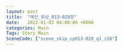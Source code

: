 ```yaml
---
layout: post
title:  "메인_회상_013~028장"
date:   2022-01-03 04:00:00 +0000
categories: Main
Tags: Story Main
SceneCode: ["scene_skip_cp013-028_q1_s10"]
---
```

